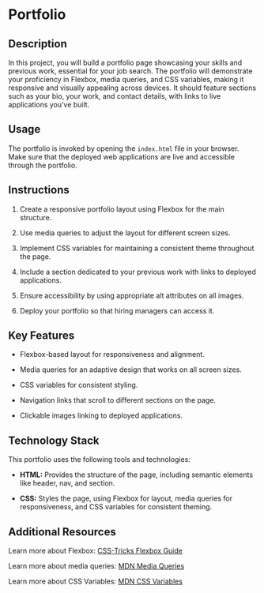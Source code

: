 # Portfolio

## Description

In this project, you will build a portfolio page showcasing your skills and previous work, essential for your job search. The portfolio will demonstrate your proficiency in Flexbox, media queries, and CSS variables, making it responsive and visually appealing across devices. It should feature sections such as your bio, your work, and contact details, with links to live applications you’ve built.

## Usage

The portfolio is invoked by opening the `index.html` file in your browser. Make sure that the deployed web applications are live and accessible through the portfolio.

## Instructions

1. Create a responsive portfolio layout using Flexbox for the main structure.

2. Use media queries to adjust the layout for different screen sizes.

3. Implement CSS variables for maintaining a consistent theme throughout the page.

4. Include a section dedicated to your previous work with links to deployed applications.

5. Ensure accessibility by using appropriate alt attributes on all images.

6. Deploy your portfolio so that hiring managers can access it.

## Key Features

* Flexbox-based layout for responsiveness and alignment.

* Media queries for an adaptive design that works on all screen sizes.

* CSS variables for consistent styling.

* Navigation links that scroll to different sections on the page.

* Clickable images linking to deployed applications.

## Technology Stack

This portfolio uses the following tools and technologies:

* **HTML:** Provides the structure of the page, including semantic elements like header, nav, and section.

* **CSS:** Styles the page, using Flexbox for layout, media queries for responsiveness, and CSS variables for consistent theming.

## Additional Resources

Learn more about Flexbox: [CSS-Tricks Flexbox Guide](https://css-tricks.com/snippets/css/a-guide-to-flexbox/)

Learn more about media queries: [MDN Media Queries](https://developer.mozilla.org/en-US/docs/Web/CSS/Media_Queries)

Learn more about CSS Variables: [MDN CSS Variables](https://developer.mozilla.org/en-US/docs/Web/CSS/var)